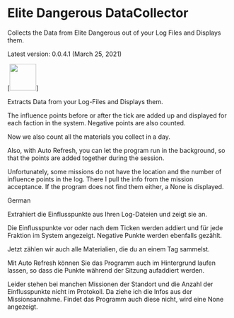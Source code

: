 # Elite Dangerous DataCollector
Collects the Data from Elite Dangerous out of your Log Files and Displays them.

Latest version: 0.0.4.1 (March 25, 2021)

[<img src="https://i.imgur.com/kjsyOgz.png" height="60px">]

Extracts Data from your Log-Files and Displays them.

The influence points before or after the tick are added up and displayed for each faction in the system.
Negative points are also counted.

Now we also count all the materials you collect in a day.

Also, with Auto Refresh, you can let the program run in the background, so that the points are added together during the session.

Unfortunately, some missions do not have the location and the number of influence points in the log. 
There I pull the info from the mission acceptance.
If the program does not find them either, a None is displayed.



German

Extrahiert die Einflusspunkte aus Ihren Log-Dateien und zeigt sie an.

Die Einflusspunkte vor oder nach dem Ticken werden addiert und für jede Fraktion im System angezeigt.
Negative Punkte werden ebenfalls gezählt.

Jetzt zählen wir auch alle Materialien, die du an einem Tag sammelst.

Mit Auto Refresh können Sie das Programm auch im Hintergrund laufen lassen, so dass die Punkte während der Sitzung aufaddiert werden.

Leider stehen bei manchen Missionen der Standort und die Anzahl der Einflusspunkte nicht im Protokoll. 
Da ziehe ich die Infos aus der Missionsannahme.
Findet das Programm auch diese nicht, wird eine None angezeigt.
